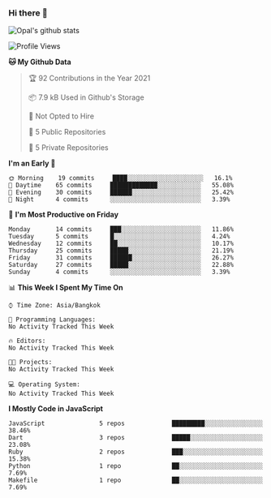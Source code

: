 ### Hi there 👋

![Opal's github stats](https://github-readme-stats.vercel.app/api?username=coolkidneversleep&count_private=true&show_icons=true&theme=radical)


<!--START_SECTION:waka-->
![Profile Views](http://img.shields.io/badge/Profile%20Views-0-blue)

**🐱 My Github Data** 

> 🏆 92 Contributions in the Year 2021
 > 
> 📦 7.9 kB Used in Github's Storage 
 > 
> 🚫 Not Opted to Hire
 > 
> 📜 5 Public Repositories 
 > 
> 🔑 5 Private Repositories  
 > 
**I'm an Early 🐤** 

```text
🌞 Morning    19 commits     ████░░░░░░░░░░░░░░░░░░░░░   16.1% 
🌆 Daytime    65 commits     █████████████░░░░░░░░░░░░   55.08% 
🌃 Evening    30 commits     ██████░░░░░░░░░░░░░░░░░░░   25.42% 
🌙 Night      4 commits      ░░░░░░░░░░░░░░░░░░░░░░░░░   3.39%

```
📅 **I'm Most Productive on Friday** 

```text
Monday       14 commits     ███░░░░░░░░░░░░░░░░░░░░░░   11.86% 
Tuesday      5 commits      █░░░░░░░░░░░░░░░░░░░░░░░░   4.24% 
Wednesday    12 commits     ██░░░░░░░░░░░░░░░░░░░░░░░   10.17% 
Thursday     25 commits     █████░░░░░░░░░░░░░░░░░░░░   21.19% 
Friday       31 commits     ██████░░░░░░░░░░░░░░░░░░░   26.27% 
Saturday     27 commits     █████░░░░░░░░░░░░░░░░░░░░   22.88% 
Sunday       4 commits      ░░░░░░░░░░░░░░░░░░░░░░░░░   3.39%

```


📊 **This Week I Spent My Time On** 

```text
⌚︎ Time Zone: Asia/Bangkok

💬 Programming Languages: 
No Activity Tracked This Week

🔥 Editors: 
No Activity Tracked This Week

🐱‍💻 Projects: 
No Activity Tracked This Week

💻 Operating System: 
No Activity Tracked This Week

```

**I Mostly Code in JavaScript** 

```text
JavaScript               5 repos             █████████░░░░░░░░░░░░░░░░   38.46% 
Dart                     3 repos             █████░░░░░░░░░░░░░░░░░░░░   23.08% 
Ruby                     2 repos             ███░░░░░░░░░░░░░░░░░░░░░░   15.38% 
Python                   1 repo              ██░░░░░░░░░░░░░░░░░░░░░░░   7.69% 
Makefile                 1 repo              ██░░░░░░░░░░░░░░░░░░░░░░░   7.69%

```



<!--END_SECTION:waka-->
